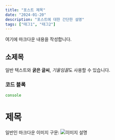```yaml
---
title: "포스트 제목"
date: "2024-01-20"
description: "포스트에 대한 간단한 설명"
tags: ["태그1", "태그2"]
---
```


여기에 마크다운 내용을 작성합니다.

## 소제목

일반 텍스트와 **굵은 글씨**, *기울임꼴*도 사용할 수 있습니다.

### 코드 블록

```javascript
console 
```

# 제목

일반인 마크다운 이미지 구문:
![이미지 설명](/img/image.png)